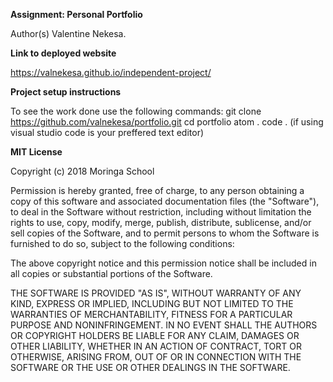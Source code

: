 <strong>Assignment:
Personal Portfolio</strong>

Author(s)
Valentine Nekesa.

<strong>Link to deployed website</strong>

https://valnekesa.github.io/independent-project/

<strong>Project setup instructions</strong>

To see the work done use the following commands:
git clone https://github.com/valnekesa/portfolio.git
cd portfolio
atom .
code . (if using visual studio code is your preffered text editor)

<strong>MIT License</strong>

Copyright (c) 2018 Moringa School

Permission is hereby granted, free of charge, to any person obtaining a copy of this software and associated documentation files (the "Software"), to deal in the Software without restriction, including without limitation the rights to use, copy, modify, merge, publish, distribute, sublicense, and/or sell copies of the Software, and to permit persons to whom the Software is furnished to do so, subject to the following conditions:

The above copyright notice and this permission notice shall be included in all copies or substantial portions of the Software.

THE SOFTWARE IS PROVIDED "AS IS", WITHOUT WARRANTY OF ANY KIND, EXPRESS OR IMPLIED, INCLUDING BUT NOT LIMITED TO THE WARRANTIES OF MERCHANTABILITY, FITNESS FOR A PARTICULAR PURPOSE AND NONINFRINGEMENT. IN NO EVENT SHALL THE AUTHORS OR COPYRIGHT HOLDERS BE LIABLE FOR ANY CLAIM, DAMAGES OR OTHER LIABILITY, WHETHER IN AN ACTION OF CONTRACT, TORT OR OTHERWISE, ARISING FROM, OUT OF OR IN CONNECTION WITH THE SOFTWARE OR THE USE OR OTHER DEALINGS IN THE SOFTWARE.

